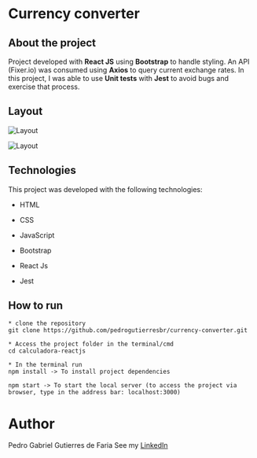 # Currency converter

## About the project

Project developed with **React JS** using **Bootstrap** to handle styling. An API (Fixer.io) was consumed using **Axios** to query current exchange rates. In this project, I was able to use **Unit tests** with **Jest** to avoid bugs and exercise that process.

## Layout

![Layout](https://github.com/pedrogutierresbr/currency-converter/blob/main/public/assets/screenshot.png?raw=true)

![Layout](https://github.com/pedrogutierresbr/currency-converter/blob/main/public/assets/gif-desktop.gif?raw=true)

## Technologies

This project was developed with the following technologies:

-   HTML

-   CSS

-   JavaScript

-   Bootstrap

-   React Js

-   Jest

## How to run

```
* clone the repository
git clone https://github.com/pedrogutierresbr/currency-converter.git

* Access the project folder in the terminal/cmd
cd calculadora-reactjs

* In the terminal run
npm install -> To install project dependencies

npm start -> To start the local server (to access the project via browser, type in the address bar: localhost:3000)
```

# Author

Pedro Gabriel Gutierres de Faria See my [LinkedIn](https://www.linkedin.com/in/pedro-gutierres/)
